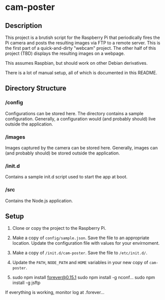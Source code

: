 cam-poster
==========

Description
-----------

This project is a brutish script for the Raspberry Pi that periodically fires the Pi camera and posts the resulting images via FTP to a remote server. This is the first part of a quick-and-dirty "webcam" project. The other half of this project (TBD) displays the resulting images on a webpage.

This assumes Raspbian, but should work on other Debian derivatives.

There is a lot of manual setup, all of which is documented in this README.

Directory Structure
-------------------

### /config ###

Configurations can be stored here. The directory contains a sample configuration. Generally, a configuration would (and probably should) live outside the application.

### /images ###

Images captured by the camera can be stored here. Generally, images can (and probably should) be stored outside the application.

### /init.d ###

Contains a sample init.d script used to start the app at boot.

### /src ###

Contains the Node.js application.

Setup
-----

1) Clone or copy the project to the Raspberry Pi.

2) Make a copy of `config/sample.json`. Save the file to an appropriate location. Update the configuration file with values for your envirnoment.

3) Make a copy of `/init.d/cam-poster`. Save the file to `/etc/init.d/`.

4) Update the `PATH`, `NODE_PATH` and `HOME` variables in your new copy of `cam-poster`.

5) sudo npm install forever@0.15.1
	sudo npm install -g nconf...
	sudo npm install -g jsftp


If everything is working, monitor log at .forever...
